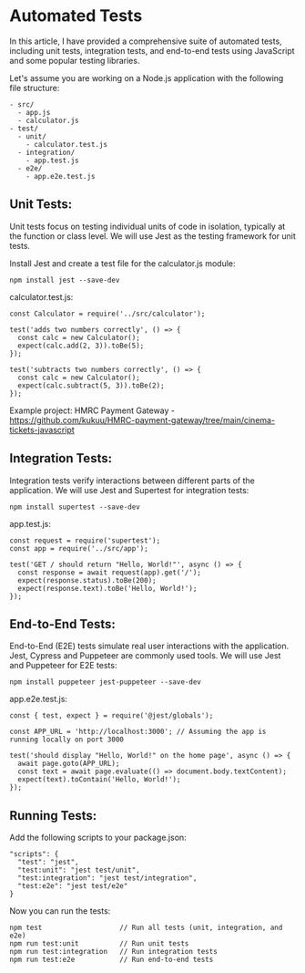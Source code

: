 # Automated Tests

In this article, I have provided a comprehensive suite of automated tests, including unit tests, integration tests, and end-to-end tests using JavaScript and some popular testing libraries.

Let's assume you are working on a Node.js application with the following file structure:

```
- src/
  - app.js
  - calculator.js
- test/
  - unit/
    - calculator.test.js
  - integration/
    - app.test.js
  - e2e/
    - app.e2e.test.js

```

## Unit Tests:
Unit tests focus on testing individual units of code in isolation, typically at the function or class level. We will use Jest as the testing framework for unit tests.

Install Jest and create a test file for the calculator.js module:

```
npm install jest --save-dev

```

calculator.test.js:

```
const Calculator = require('../src/calculator');

test('adds two numbers correctly', () => {
  const calc = new Calculator();
  expect(calc.add(2, 3)).toBe(5);
});

test('subtracts two numbers correctly', () => {
  const calc = new Calculator();
  expect(calc.subtract(5, 3)).toBe(2);
});

```
Example project: HMRC Payment Gateway - https://github.com/kukuu/HMRC-payment-gateway/tree/main/cinema-tickets-javascript

## Integration Tests:
Integration tests verify interactions between different parts of the application. We will use Jest and Supertest for integration tests:

```
npm install supertest --save-dev

```
app.test.js:

```
const request = require('supertest');
const app = require('../src/app');

test('GET / should return "Hello, World!"', async () => {
  const response = await request(app).get('/');
  expect(response.status).toBe(200);
  expect(response.text).toBe('Hello, World!');
});

```

## End-to-End Tests:
End-to-End (E2E) tests simulate real user interactions with the application. Jest, Cypress and Puppeteer are commonly used tools. We will use Jest and Puppeteer for E2E tests:

```
npm install puppeteer jest-puppeteer --save-dev

```
app.e2e.test.js:


```
const { test, expect } = require('@jest/globals');

const APP_URL = 'http://localhost:3000'; // Assuming the app is running locally on port 3000

test('should display "Hello, World!" on the home page', async () => {
  await page.goto(APP_URL);
  const text = await page.evaluate(() => document.body.textContent);
  expect(text).toContain('Hello, World!');
});

```
## Running Tests:

Add the following scripts to your package.json:

```
"scripts": {
  "test": "jest",
  "test:unit": "jest test/unit",
  "test:integration": "jest test/integration",
  "test:e2e": "jest test/e2e"
}

```
Now you can run the tests:

```
npm test                   // Run all tests (unit, integration, and e2e)
npm run test:unit          // Run unit tests
npm run test:integration   // Run integration tests
npm run test:e2e           // Run end-to-end tests


```
